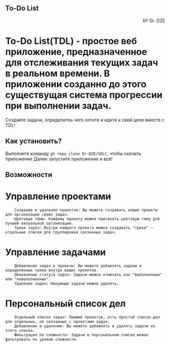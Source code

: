 ## To-Do List 

<p align="right">bY Dr. DZE</p>

# To-Do List(TDL) - простое веб приложение, предназначенное для отслеживания текущих задач в реальном времени. В приложении созданно до этого существущая система прогрессии при выполнении задач.
Создайте задачи, определитеь чего хотите и идите к свей цели вместе с TDL! 

## Как установить? 
Выполните команду `gh repo clone Dr-DZE/SDLC`, чтобы скачать приложение 
Далее запустите приложение и всё!

## Возможности
#    Управление проектами
        Создание и удаление проектов: Вы можете создавать новые проекты для организации своих задач.
        Цветовые темы: Каждому проекту можно присвоить цветовую тему для лучшей визуальной организации.
        Треки задач: Внутри каждого проекта можно создавать "треки" — отдельные списки для группировки связанных задач.
#    Управление задачами
        Добавление задач в проекты: Вы можете добавлять задачи в определенные треки внутри ваших проектов.
        Обновление статуса задач: Задачи можно отмечать как "выполненные" или "невыполненные".
        Удаление задач: Ненужные задачи можно удалять.
#    Персональный список дел
        Отдельный список задач: Помимо проектов, есть простой список дел для отдельных, не связанных с проектами задач.
        Добавление и удаление: Вы можете добавлять и удалять задачи из этого списка.
        Фильтрация по сложности: Задачи в персональном списке можно фильтровать по уровню сложности.